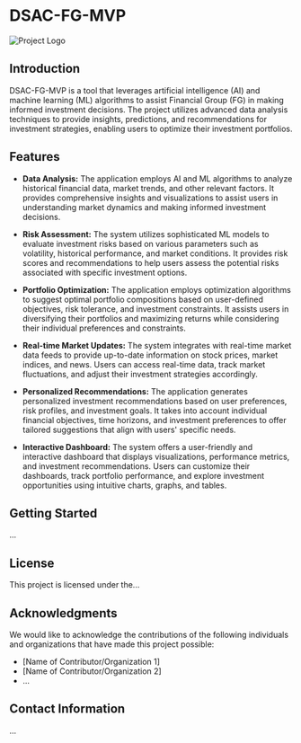 # DSAC-FG-MVP

![Project Logo](/path/to/logo.png)

## Introduction

DSAC-FG-MVP is a tool that leverages artificial intelligence (AI) and machine learning (ML) algorithms to assist Financial Group (FG) in making informed investment decisions. The project utilizes advanced data analysis techniques to provide insights, predictions, and recommendations for investment strategies, enabling users to optimize their investment portfolios.

## Features

- **Data Analysis:** The application employs AI and ML algorithms to analyze historical financial data, market trends, and other relevant factors. It provides comprehensive insights and visualizations to assist users in understanding market dynamics and making informed investment decisions.

- **Risk Assessment:** The system utilizes sophisticated ML models to evaluate investment risks based on various parameters such as volatility, historical performance, and market conditions. It provides risk scores and recommendations to help users assess the potential risks associated with specific investment options.

- **Portfolio Optimization:** The application employs optimization algorithms to suggest optimal portfolio compositions based on user-defined objectives, risk tolerance, and investment constraints. It assists users in diversifying their portfolios and maximizing returns while considering their individual preferences and constraints.

- **Real-time Market Updates:** The system integrates with real-time market data feeds to provide up-to-date information on stock prices, market indices, and news. Users can access real-time data, track market fluctuations, and adjust their investment strategies accordingly.

- **Personalized Recommendations:** The application generates personalized investment recommendations based on user preferences, risk profiles, and investment goals. It takes into account individual financial objectives, time horizons, and investment preferences to offer tailored suggestions that align with users' specific needs.

- **Interactive Dashboard:** The system offers a user-friendly and interactive dashboard that displays visualizations, performance metrics, and investment recommendations. Users can customize their dashboards, track portfolio performance, and explore investment opportunities using intuitive charts, graphs, and tables.

## Getting Started

...

## License

This project is licensed under the...

## Acknowledgments

We would like to acknowledge the contributions of the following individuals and organizations that have made this project possible:

- [Name of Contributor/Organization 1]
- [Name of Contributor/Organization 2]
- ...

## Contact Information

...

